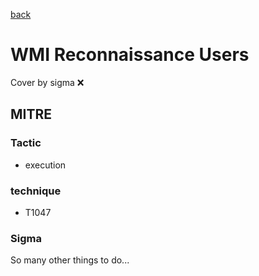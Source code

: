 [back](../index.md)
# WMI Reconnaissance Users
Cover by sigma :x: 

## MITRE
### Tactic
  - execution

### technique
  - T1047

### Sigma

 So many other things to do...